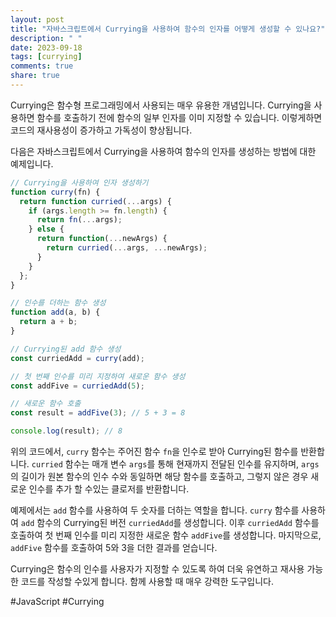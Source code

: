 ```yaml
---
layout: post
title: "자바스크립트에서 Currying을 사용하여 함수의 인자를 어떻게 생성할 수 있나요?"
description: " "
date: 2023-09-18
tags: [currying]
comments: true
share: true
---
```


Currying은 함수형 프로그래밍에서 사용되는 매우 유용한 개념입니다. Currying을 사용하면 함수를 호출하기 전에 함수의 일부 인자를 이미 지정할 수 있습니다. 이렇게하면 코드의 재사용성이 증가하고 가독성이 향상됩니다.

다음은 자바스크립트에서 Currying을 사용하여 함수의 인자를 생성하는 방법에 대한 예제입니다.

```javascript
// Currying을 사용하여 인자 생성하기
function curry(fn) {
  return function curried(...args) {
    if (args.length >= fn.length) {
      return fn(...args);
    } else {
      return function(...newArgs) {
        return curried(...args, ...newArgs);
      }
    }
  };
}

// 인수를 더하는 함수 생성
function add(a, b) {
  return a + b;
}

// Currying된 add 함수 생성
const curriedAdd = curry(add);

// 첫 번째 인수를 미리 지정하여 새로운 함수 생성
const addFive = curriedAdd(5);

// 새로운 함수 호출
const result = addFive(3); // 5 + 3 = 8

console.log(result); // 8
```

위의 코드에서, `curry` 함수는 주어진 함수 `fn`을 인수로 받아 Currying된 함수를 반환합니다. `curried` 함수는 매개 변수 `args`를 통해 현재까지 전달된 인수를 유지하며, `args`의 길이가 원본 함수의 인수 수와 동일하면 해당 함수를 호출하고, 그렇지 않은 경우 새로운 인수를 추가 할 수있는 클로저를 반환합니다.

예제에서는 `add` 함수를 사용하여 두 숫자를 더하는 역할을 합니다. `curry` 함수를 사용하여 `add` 함수의 Currying된 버전 `curriedAdd`를 생성합니다. 이후 `curriedAdd` 함수를 호출하여 첫 번째 인수를 미리 지정한 새로운 함수 `addFive`를 생성합니다. 마지막으로, `addFive` 함수를 호출하여 5와 3을 더한 결과를 얻습니다.

Currying은 함수의 인수를 사용자가 지정할 수 있도록 하여 더욱 유연하고 재사용 가능한 코드를 작성할 수있게 합니다. 함께 사용할 때 매우 강력한 도구입니다.

#JavaScript #Currying